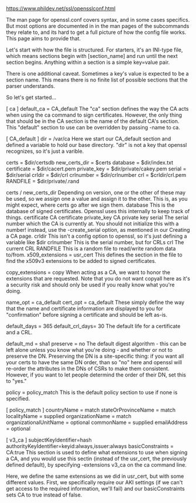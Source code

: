 https://www.phildev.net/ssl/opensslconf.html

The man page for openssl.conf covers syntax, and in some cases specifics. But most options are documented in in the man pages of the subcommands they relate to, and its hard to get a full picture of how the config file works. This page aims to provide that.

Let's start with how the file is structured. For starters, it's an INI-type file, which means sections begin with [section_name] and run until the next section begins. Anything within a section is a simple key=value pair.

There is one additional caveat. Sometimes a key's value is expected to be a section name. This means there is no finite list of possible sections that the parser understands.

So let's get started...

[ ca ]
default_ca      = CA_default
The "ca" section defines the way the CA acts when using the ca command to sign certificates. However, the only thing that should be in the CA section is the name of the default CA's section. This "default" section to use can be overridden by passing -name to ca.

[ CA_default ]
dir             = /var/ca
Here we start our CA_default section and defined a variable to hold our base directory. "dir" is not a key that openssl recognizes, so it's just a varible.

certs		= $dir/certsdb
new_certs_dir	= $certs
database	= $dir/index.txt
certificate	= $dir/cacert.pem
private_key	= $dir/private/cakey.pem
serial		= $dir/serial
crldir		= $dir/crl
crlnumber	= $dir/crlnumber
crl		= $crldir/crl.pem
RANDFILE	= $dir/private/.rand

certs / new_certs_dir
Depending on version, one or the other of these may be used, so we assign one a value and assign it to the other. This is, as you might expect, where certs go after we sign them.
database
This is the database of signed certificates. Openssl uses this internally to keep track of things.
certificate
CA certificate
private_key
CA private key
serial
The serial number which the CA is currently at. You should not initialize this with a number! instead, use the -create_serial option, as mentioned in our Creating a CA page.
crldir
This isn't a config option to openssl, so it's just defining a variable like $dir
crlnumber
This is the serial number, but for CRLs
crl
The current CRL
RANDFILE
This is a random file to read/write random data to/from.
x509_extensions = usr_cert
This defines the section in the file to find the x509v3 extensions to be added to signed certificates.

copy_extensions	= copy
When acting as a CA, we want to honor the extensions that are requested. Note that you do not want copyall here as it's a security risk and should only be used if you really know what you're doing.

name_opt        = ca_default
cert_opt        = ca_default
These simply define the way that the name and certificate information are displayed to you for "confirmation" before signing a certificate and should be left as-is.

default_days    = 365
default_crl_days= 30
The default life for a certificate and a CRL.

default_md      = sha1
preserve        = no
The default digest algorithm - this can be left alone unless you know what you're doing - and whether or not to preserve the DN. Preserving the DN is a site-specific thing: if you want all your certs to have the same DN order, than so "no" here and openssl will re-order the attributes in the DNs of CSRs to make them consistent. However, if you want to let people determind the order of their DN, set this to "yes."

policy          = policy_match
This is the default policy section to use if none is specified.

[ policy_match ]
countryName             = match
stateOrProvinceName     = match
localityName            = supplied
organizationName        = match
organizationalUnitName  = optional
commonName              = supplied
emailAddress            = optional

[ v3_ca ]
subjectKeyIdentifier=hash
authorityKeyIdentifier=keyid:always,issuer:always
basicConstraints = CA:true
This section is used to define what extensions to use when signing a CA, and you would use this sectin (instead of the usr_cert, the previously defined default), by specifying -extensions v3_ca on the ca command line.

Here, we define the same extensions as we did in usr_cert, but with some different values. First, we specifically require our AKI settings (if we can't get access to the required information, we'll fail) and our basicConstraints sets CA to true instead of false.


